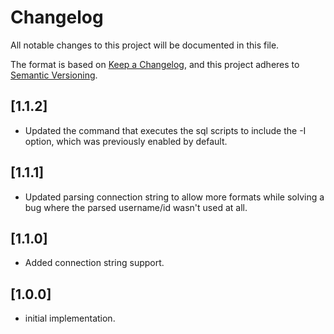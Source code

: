 # Changelog

All notable changes to this project will be documented in this file.

The format is based on [Keep a Changelog](https://keepachangelog.com/en/1.0.0/),
and this project adheres to [Semantic Versioning](https://semver.org/spec/v2.0.0.html).

## [1.1.2]

- Updated the command that executes the sql scripts to include the -I option, which was previously enabled by default.

## [1.1.1]

- Updated parsing connection string to allow more formats while solving a bug where the parsed username/id wasn't used at all.

## [1.1.0]

- Added connection string support.

## [1.0.0]

- initial implementation.
